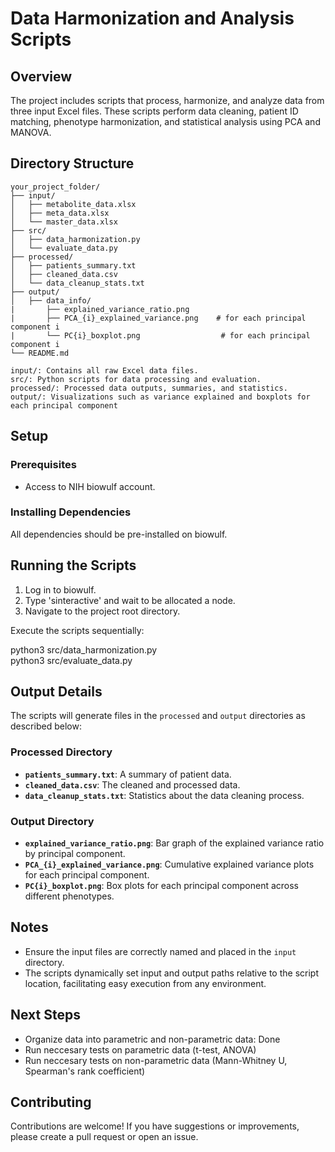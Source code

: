 # Data Harmonization and Analysis Scripts

## Overview
The project includes scripts that process, harmonize, and analyze data from three input Excel files. These scripts perform data cleaning, patient ID matching, phenotype harmonization, and statistical analysis using PCA and MANOVA.

## Directory Structure
```plaintext
your_project_folder/
├── input/
│   ├── metabolite_data.xlsx
│   ├── meta_data.xlsx
│   └── master_data.xlsx
├── src/
│   ├── data_harmonization.py
│   └── evaluate_data.py
├── processed/
│   ├── patients_summary.txt
│   ├── cleaned_data.csv
│   └── data_cleanup_stats.txt
├── output/
│   ├── data_info/
|       ├── explained_variance_ratio.png
|       ├── PCA_{i}_explained_variance.png    # for each principal component i
|       └── PC{i}_boxplot.png                  # for each principal component i
└── README.md

input/: Contains all raw Excel data files.
src/: Python scripts for data processing and evaluation.
processed/: Processed data outputs, summaries, and statistics.
output/: Visualizations such as variance explained and boxplots for each principal component

```

## Setup

### Prerequisites
- Access to NIH biowulf account.

### Installing Dependencies
All dependencies should be pre-installed on biowulf.

## Running the Scripts
1. Log in to biowulf.
2. Type 'sinteractive' and wait to be allocated a node.
3. Navigate to the project root directory.

Execute the scripts sequentially:

python3 src/data_harmonization.py \
python3 src/evaluate_data.py

## Output Details

The scripts will generate files in the `processed` and `output` directories as described below:

### Processed Directory
- **`patients_summary.txt`**: A summary of patient data.
- **`cleaned_data.csv`**: The cleaned and processed data.
- **`data_cleanup_stats.txt`**: Statistics about the data cleaning process.

### Output Directory
- **`explained_variance_ratio.png`**: Bar graph of the explained variance ratio by principal component.
- **`PCA_{i}_explained_variance.png`**: Cumulative explained variance plots for each principal component.
- **`PC{i}_boxplot.png`**: Box plots for each principal component across different phenotypes.

## Notes
- Ensure the input files are correctly named and placed in the `input` directory.
- The scripts dynamically set input and output paths relative to the script location, facilitating easy execution from any environment.

## Next Steps
- Organize data into parametric and non-parametric data: Done
- Run neccesary tests on parametric data (t-test, ANOVA)
- Run neccesary tests on non-parametric data (Mann-Whitney U, Spearman's rank coefficient)

## Contributing
Contributions are welcome! If you have suggestions or improvements, please create a pull request or open an issue.
